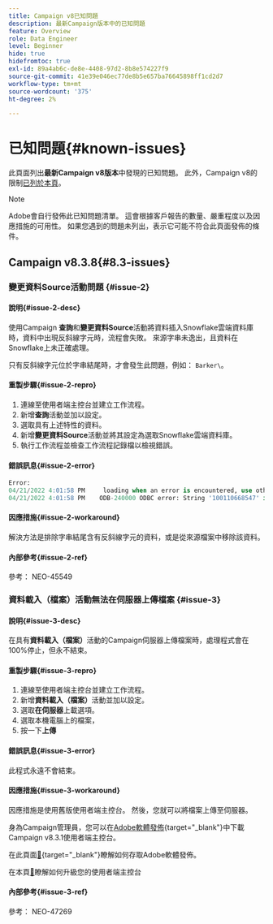 ```yaml
---
title: Campaign v8已知問題
description: 最新Campaign版本中的已知問題
feature: Overview
role: Data Engineer
level: Beginner
hide: true
hidefromtoc: true
exl-id: 89a4ab6c-de8e-4408-97d2-8b8e574227f9
source-git-commit: 41e39e046ec77de8b5e657ba76645898ff1cd2d7
workflow-type: tm+mt
source-wordcount: '375'
ht-degree: 2%

---
```


# 已知問題{#known-issues}

此頁面列出&#x200B;**最新Campaign v8版本**&#x200B;中發現的已知問題。 此外，Campaign v8的限制[已列於本頁](ac-guardrails.md)。


>[!NOTE]
>
>Adobe會自行發佈此已知問題清單。 這會根據客戶報告的數量、嚴重程度以及因應措施的可用性。 如果您遇到的問題未列出，表示它可能不符合此頁面發佈的條件。

## Campaign v8.3.8{#8.3-issues}

### 變更資料Source活動問題 {#issue-2}

#### 說明{#issue-2-desc}

使用Campaign **查詢**&#x200B;和&#x200B;**變更資料Source**&#x200B;活動將資料插入Snowflake雲端資料庫時，資料中出現反斜線字元時，流程會失敗。 來源字串未逸出，且資料在Snowflake上未正確處理。

只有反斜線字元位於字串結尾時，才會發生此問題，例如： `Barker\`。


#### 重製步驟{#issue-2-repro}

1. 連線至使用者端主控台並建立工作流程。
1. 新增&#x200B;**查詢**&#x200B;活動並加以設定。
1. 選取具有上述特性的資料。
1. 新增&#x200B;**變更資料Source**&#x200B;活動並將其設定為選取Snowflake雲端資料庫。
1. 執行工作流程並檢查工作流程記錄檔以檢視錯誤。


#### 錯誤訊息{#issue-2-error}

```sql
Error:
04/21/2022 4:01:58 PM     loading when an error is encountered, use other values such as 'SKIP_FILE' or 'CONTINUE' for the ON_ERROR option. For more information on loading options, please run 'info loading_data' in a SQL client. SQLState: 22000
04/21/2022 4:01:58 PM    ODB-240000 ODBC error: String '100110668547' is too long and would be truncated   File 'wkf1656797_21_1_3057430574#458516uploadPart0.chunk.gz', line 1, character 0   Row 90058, column "WKF1656797_21_1"["SCARRIER_ROUTE":13]   If you would like to continue
```

#### 因應措施{#issue-2-workaround}

解決方法是排除字串結尾含有反斜線字元的資料，或是從來源檔案中移除該資料。


#### 內部參考{#issue-2-ref}

參考： NEO-45549


### 資料載入（檔案）活動無法在伺服器上傳檔案 {#issue-3}

#### 說明{#issue-3-desc}

在具有&#x200B;**資料載入（檔案）**&#x200B;活動的Campaign伺服器上傳檔案時，處理程式會在100%停止，但永不結束。

#### 重製步驟{#issue-3-repro}

1. 連線至使用者端主控台並建立工作流程。
1. 新增&#x200B;**資料載入（檔案）**&#x200B;活動並加以設定。
1. 選取&#x200B;**在伺服器**&#x200B;上載選項。
1. 選取本機電腦上的檔案，
1. 按一下&#x200B;**上傳**


#### 錯誤訊息{#issue-3-error}

此程式永遠不會結束。

#### 因應措施{#issue-3-workaround}

因應措施是使用舊版使用者端主控台。 然後，您就可以將檔案上傳至伺服器。

身為Campaign管理員，您可以在[Adobe軟體發佈](https://experience.adobe.com/#/downloads/content/software-distribution/en/campaign.html?1_group.propertyvalues.property=.%2Fjcr%3Acontent%2Fmetadata%2Fdc%3Aversion&amp;1_group.propertyvalues.operation=equals&amp;1_group.propertyvalues.0_values=target-version%3Acampaign%2F8&amp;orderby=%40jcr%3Acontent%2Fjcr%3AlastModified&amp;orderby.sort=desc&amp;layout=list&amp;p.offset=0&amp;p.limit=4){target="_blank"}中下載Campaign v8.3.1使用者端主控台。

在此頁面[&#128279;](https://experienceleague.adobe.com/docs/experience-cloud/software-distribution/home.html?lang=zh-Hant){target="_blank"}瞭解如何存取Adobe軟體發佈。

在本頁[&#128279;](connect.md)瞭解如何升級您的使用者端主控台

#### 內部參考{#issue-3-ref}

參考： NEO-47269

